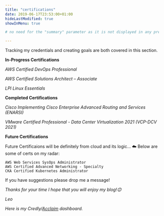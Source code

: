 ```yaml
---
title: "certifications"
date: 2019-06-17T23:53:00+01:00
hideLastModified: true
showInMenu: true

# no need for the "summary" parameter as it is not displayed in any previews

---
```



Tracking my credentials and creating goals are both covered in this section. 

 **In-Progress Certifications**
             
*AWS Certified DevOps Professional*

*AWS Certified Solutions Architect – Associate*

*LPI Linux Essentials*


**Completed Certifications**



*Cisco Implementing Cisco Enterprise Advanced Routing and Services (ENARSI)* 

*VMware Certified Professional - Data Center Virtualization 2021 (VCP-DCV 2021)*


**Future Certifications**

Future Certificaions will be definitely from cloud and its logic… ☁️ Below are some of certs on my radar:


    
	AWS Web Services SysOps Administrator    
    AWS Certified Advanced Networking - Specialty
    CKA Certified Kubernetes Administrator
	
	
	
If you have suggestions please drop me a message!

*Thanks for your time I hope that you will enjoy my blog!😊*

*Leo*

*Here is my Credly/[Acclaim](https://www.credly.com/earner/earned) dashboard.*


 
